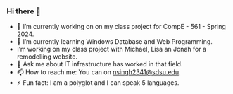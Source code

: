 ### Hi there 👋
- 🔭 I’m currently working on on my class project for CompE - 561 - Spring 2024.
- 🌱 I’m currently learning Windows Database and Web Programming.
-  I’m working on my class project with Michael, Lisa an Jonah for a remodelling website.
- 💬 Ask me about IT infrastructure has worked in that field.
- 📫 How to reach me: You can on nsingh2341@sdsu.edu.
- ⚡ Fun fact: I am a polyglot and I can speak 5 languages.
<!--
**Nilcs2/Nilcs2** is a ✨ _special_ ✨ repository because its `README.md` (this file) appears on your GitHub profile.

Here are some ideas to get you started:

- 🔭 I’m currently working on on my class project for CompE - 561 - Spring 2024.
- 🌱 I’m currently learning Windows Database and Web Programming.
- 👯 I’m looking to collaborate on a class project which I am thinking of making a simple chat application with virtual assistant for   
     finance.
- 🤔 I’m working on my class project with Michael, Lisa an Jonah for a remodelling website.
- 💬 Ask me about IT infrastructure has worked in that field.
- 📫 How to reach me: You can on nsingh2341@sdsu.edu.
- ⚡ Fun fact: I am a polyglot and I can speak 5 languages.
-->
